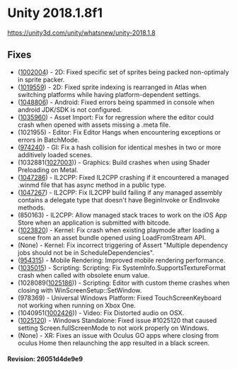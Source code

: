 # Unity 2018.1.8f1
https://unity3d.com/unity/whatsnew/unity-2018.1.8

## Fixes

<ul>
<li>(<a href="https://issuetracker.unity3d.com/product/unity/issues/guid/1002004/">1002004</a>) - 2D: Fixed specific set of sprites being packed non-optimaly in sprite packer.</li>
<li>(<a href="https://issuetracker.unity3d.com/product/unity/issues/guid/1019559/">1019559</a>) - 2D: Fixed sprite indexing is rearranged in Atlas when switching platforms while having platform-dependent settings.</li>
<li>(<a href="https://issuetracker.unity3d.com/product/unity/issues/guid/1048806/">1048806</a>) - Android: Fixed errors being spammed in console when android JDK/SDK is not configured.</li>
<li>(<a href="https://issuetracker.unity3d.com/product/unity/issues/guid/1035960/">1035960</a>) - Asset Import: Fix for regression where the editor could crash when opened with assets missing a .meta file.</li>
<li>(1021955) - Editor: Fix Editor Hangs when encountering exceptions or errors in BatchMode.</li>
<li>(<a href="https://issuetracker.unity3d.com/product/unity/issues/guid/974240/">974240</a>) - GI: Fix a hash collision for identical meshes in two or more additively loaded scenes.</li>
<li>(1032881(<a href="https://issuetracker.unity3d.com/product/unity/issues/guid/1027003/">1027003</a>)) - Graphics: Build crashes when using Shader Preloading on Metal.</li>
<li>(<a href="https://issuetracker.unity3d.com/product/unity/issues/guid/1047286/">1047286</a>) - IL2CPP: Fixed IL2CPP crashing if it encountered a managed .winmd file that has async method in a public type.</li>
<li>(<a href="https://issuetracker.unity3d.com/product/unity/issues/guid/1047267/">1047267</a>) - IL2CPP: Fix IL2CPP build failing if any managed assembly contains a delegate type that doesn't have BeginInvoke or EndInvoke methods.</li>
<li>(850163) - IL2CPP: Allow managed stack traces to work on the iOS App Store when an application is submitted with bitcode.</li>
<li>(<a href="https://issuetracker.unity3d.com/product/unity/issues/guid/1023820/">1023820</a>) - Kernel: Fix crash when existing playmode after loading a scene from an asset bundle opened using LoadFromStream API.</li>
<li>(None) - Kernel: Fix incorrect triggering of Assert "Multiple dependency jobs should not be in ScheduleDependencies".</li>
<li>(<a href="https://issuetracker.unity3d.com/product/unity/issues/guid/954315/">954315</a>) - Mobile Rendering: Improved mobile rendering performance.</li>
<li>(<a href="https://issuetracker.unity3d.com/product/unity/issues/guid/1035015/">1035015</a>) - Scripting: Scripting: Fix SystemInfo.SupportsTextureFormat crash when called with obsolete enum value.</li>
<li>(1028089(<a href="https://issuetracker.unity3d.com/product/unity/issues/guid/1025186/">1025186</a>)) - Scripting: Editor with custom theme crashes when closing with WinScreenSetup::SetWindow.</li>
<li>(978369) - Universal Windows Platform: Fixed TouchScreenKeyboard not working when running on Xbox One.</li>
<li>(1040951(<a href="https://issuetracker.unity3d.com/product/unity/issues/guid/1002426/">1002426</a>)) - Video: Fix Distorted audio on OSX.</li>
<li>(<a href="https://issuetracker.unity3d.com/product/unity/issues/guid/1025120/">1025120</a>) - Windows Standalone: Fixed issue #1025120 that caused setting Screen.fullScreenMode to not work properly on Windows.</li>
<li>(None) - XR: Fixes an issue with Oculus GO apps where closing from oculus Home then relaunching the app resulted in a black screen.</li>
</ul>

#### Revision: 26051d4de9e9

